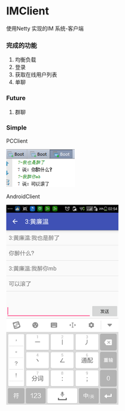 # IMClient
使用Netty 实现的IM 系统-客户端


### 完成的功能

1. 均衡负载
2. 登录
3. 获取在线用户列表
4. 单聊

### Future

1. 群聊

### Simple

PCClient

![PCClient](./image/chat1.png)

AndroidClient

<img src="./image/chat2.png" width = "300" alt="AndroidClient"/>
